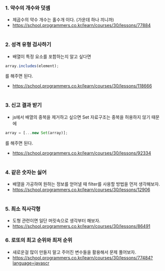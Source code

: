 ### 1. 약수의 개수와 덧셈

- 제곱수의 약수 개수는 홀수개 이다. (가운데 하나 끼니까)
- https://school.programmers.co.kr/learn/courses/30/lessons/77884
  <br/><br/>

### 2. 성격 유형 검사하기

- 배열이 특정 요소를 포함하는지 알고 싶다면

```javascript
array.includes(element);
```

를 해주면 된다.

- https://school.programmers.co.kr/learn/courses/30/lessons/118666
  <br/><br/>

### 3. 신고 결과 받기

- js에서 배열의 중복을 제거하고 싶으면 Set 자료구조는 중복을 허용하지 않기 때문에

```javascript
array = [...new Set(array)];
```

를 해주면 된다.

- https://school.programmers.co.kr/learn/courses/30/lessons/92334
  <br/><br/>

### 4. 같은 숫자는 싫어

- 배열을 가공하여 원하는 정보를 얻어낼 때 filter를 사용할 방법을 먼저 생각해보자.
- https://school.programmers.co.kr/learn/courses/30/lessons/12906
  <br/><br/>

### 5. 최소 직사각형

- 도형 관련이면 일단 머릿속으로 생각부터 해보자.
- https://school.programmers.co.kr/learn/courses/30/lessons/86491

### 6. 로또의 최고 순위와 최저 순위

- 새로운걸 많이 만들지 말고 주어진 변수들을 활용해서 문제 풀어보자.
- https://school.programmers.co.kr/learn/courses/30/lessons/77484?language=javascr
